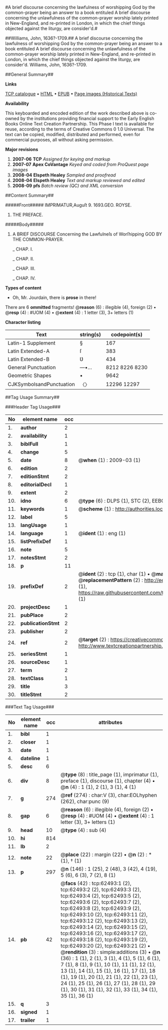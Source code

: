 #A brief discourse concerning the lawfulness of worshipping God by the common-prayer being an answer to a book entituled A brief discourse concerning the unlawfulness of the common-prayer worship lately printed in New-England, and re-printed in London, in which the chief things objected against the liturgy, are consider'd.#

##Williams, John, 1636?-1709.##
A brief discourse concerning the lawfulness of worshipping God by the common-prayer being an answer to a book entituled A brief discourse concerning the unlawfulness of the common-prayer worship lately printed in New-England, and re-printed in London, in which the chief things objected against the liturgy, are consider'd.
Williams, John, 1636?-1709.

##General Summary##

**Links**

[TCP catalogue](http://www.ota.ox.ac.uk/tcp/)  • 
[HTML](http://tei.it.ox.ac.uk/tcp/Texts-HTML/free/A66/A66373.html)  • 
[EPUB](http://tei.it.ox.ac.uk/tcp/Texts-EPUB/free/A66/A66373.epub) • 
[Page images (Historical Texts)](https://data.historicaltexts.jisc.ac.uk/view?pubId=eebo-12495181e&pageId=eebo-12495181e-62493-1)

**Availability**

This keyboarded and encoded edition of the
	       work described above is co-owned by the institutions
	       providing financial support to the Early English Books
	       Online Text Creation Partnership. This Phase I text is
	       available for reuse, according to the terms of Creative
	       Commons 0 1.0 Universal. The text can be copied,
	       modified, distributed and performed, even for
	       commercial purposes, all without asking permission.

**Major revisions**

1. __2007-06__ __TCP__ *Assigned for keying and markup*
1. __2007-07__ __Apex CoVantage__ *Keyed and coded from ProQuest page images*
1. __2008-04__ __Elspeth Healey__ *Sampled and proofread*
1. __2008-04__ __Elspeth Healey__ *Text and markup reviewed and edited*
1. __2008-09__ __pfs__ *Batch review (QC) and XML conversion*

##Content Summary##

#####Front#####
IMPRIMATUR,Auguſt 9. 1693.GEO. ROYSE.
1. THE PREFACE.

#####Body#####

1. A BRIEF DISCOURSE Concerning the Lawfulneſs of Worſhipping GOD BY THE COMMON-PRAYER.

    _ CHAP. I.

    _ CHAP. II.

    _ CHAP. III.

    _ CHAP. IV.

**Types of content**

  * Oh, Mr. Jourdain, there is **prose** in there!

There are 6 **ommitted** fragments! 
 @__reason__ (6) : illegible (4), foreign (2)  •  @__resp__ (4) : #UOM (4)  •  @__extent__ (4) : 1 letter (3), 3+ letters (1)

**Character listing**


|Text|string(s)|codepoint(s)|
|---|---|---|
|Latin-1 Supplement|§|167|
|Latin Extended-A|ſ|383|
|Latin Extended-B|Ʋ|434|
|General Punctuation|—•…|8212 8226 8230|
|Geometric Shapes|▪|9642|
|CJKSymbolsandPunctuation|〈〉|12296 12297|

##Tag Usage Summary##

###Header Tag Usage###

|No|element name|occ|attributes|
|---|---|---|---|
|1.|__author__|2||
|2.|__availability__|1||
|3.|__biblFull__|1||
|4.|__change__|5||
|5.|__date__|8| @__when__ (1) : 2009-03 (1)|
|6.|__edition__|2||
|7.|__editionStmt__|2||
|8.|__editorialDecl__|1||
|9.|__extent__|2||
|10.|__idno__|6| @__type__ (6) : DLPS (1), STC (2), EEBO-CITATION (1), OCLC (1), VID (1)|
|11.|__keywords__|1| @__scheme__ (1) : http://authorities.loc.gov/ (1)|
|12.|__label__|5||
|13.|__langUsage__|1||
|14.|__language__|1| @__ident__ (1) : eng (1)|
|15.|__listPrefixDef__|1||
|16.|__note__|5||
|17.|__notesStmt__|2||
|18.|__p__|11||
|19.|__prefixDef__|2| @__ident__ (2) : tcp (1), char (1)  •  @__matchPattern__ (2) : ([0-9\-]+):([0-9IVX]+) (1), (.+) (1)  •  @__replacementPattern__ (2) : http://eebo.chadwyck.com/downloadtiff?vid=$1&page=$2 (1), https://raw.githubusercontent.com/textcreationpartnership/Texts/master/tcpchars.xml#$1 (1)|
|20.|__projectDesc__|1||
|21.|__pubPlace__|2||
|22.|__publicationStmt__|2||
|23.|__publisher__|2||
|24.|__ref__|2| @__target__ (2) : https://creativecommons.org/publicdomain/zero/1.0/ (1), http://www.textcreationpartnership.org/docs/. (1)|
|25.|__seriesStmt__|1||
|26.|__sourceDesc__|1||
|27.|__term__|2||
|28.|__textClass__|1||
|29.|__title__|3||
|30.|__titleStmt__|2||


###Text Tag Usage###

|No|element name|occ|attributes|
|---|---|---|---|
|1.|__bibl__|1||
|2.|__closer__|1||
|3.|__date__|1||
|4.|__dateline__|1||
|5.|__desc__|6||
|6.|__div__|8| @__type__ (8) : title_page (1), imprimatur (1), preface (1), discourse (1), chapter (4)  •  @__n__ (4) : 1 (1), 2 (1), 3 (1), 4 (1)|
|7.|__g__|274| @__ref__ (274) : char:V (3), char:EOLhyphen (262), char:punc (9)|
|8.|__gap__|6| @__reason__ (6) : illegible (4), foreign (2)  •  @__resp__ (4) : #UOM (4)  •  @__extent__ (4) : 1 letter (3), 3+ letters (1)|
|9.|__head__|10| @__type__ (4) : sub (4)|
|10.|__hi__|814||
|11.|__lb__|2||
|12.|__note__|22| @__place__ (22) : margin (22)  •  @__n__ (2) : * (1), † (1)|
|13.|__p__|297| @__n__ (146) : 1 (25), 2 (48), 3 (42), 4 (19), 5 (6), 6 (3), 7 (2), 8 (1)|
|14.|__pb__|42| @__facs__ (42) : tcp:62493:1 (2), tcp:62493:2 (2), tcp:62493:3 (2), tcp:62493:4 (2), tcp:62493:5 (2), tcp:62493:6 (2), tcp:62493:7 (2), tcp:62493:8 (2), tcp:62493:9 (2), tcp:62493:10 (2), tcp:62493:11 (2), tcp:62493:12 (2), tcp:62493:13 (2), tcp:62493:14 (2), tcp:62493:15 (2), tcp:62493:16 (2), tcp:62493:17 (2), tcp:62493:18 (2), tcp:62493:19 (2), tcp:62493:20 (2), tcp:62493:21 (2)  •  @__rendition__ (3) : simple:additions (3)  •  @__n__ (36) : 1 (1), 2 (1), 3 (1), 4 (1), 5 (1), 6 (1), 7 (1), 8 (1), 9 (1), 10 (1), 11 (1), 12 (1), 13 (1), 14 (1), 15 (1), 16 (1), 17 (1), 18 (1), 19 (1), 20 (1), 21 (1), 22 (1), 23 (1), 24 (1), 25 (1), 26 (1), 27 (1), 28 (1), 29 (1), 30 (1), 31 (1), 32 (1), 33 (1), 34 (1), 35 (1), 36 (1)|
|15.|__q__|3||
|16.|__signed__|1||
|17.|__trailer__|1||

